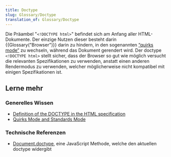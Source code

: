 ```yaml
---
title: Doctype
slug: Glossary/Doctype
translation_of: Glossary/Doctype
---
```

Die Präambel "`<!DOCTYPE html>`" befindet sich am Anfang aller HTML-Dokumente. Der einzige Nutzen dieser besteht darin {{Glossary("Browser")}} darin zu hindern, in den sogenannten [“quirks mode”](/de/docs/Quirks_Mode_and_Standards_Mode) zu wechseln, während das Dokument gerendert wird. Der doctype `<!DOCTYPE html>` stellt sicher, dass der Browser so gut wie möglich versucht die relevanten Spezifikationen zu verwenden, anstatt einen anderen Rendermodus zu verwenden, welcher möglicherweise nicht kompatibel mit einigen Spezifikationen ist.

## Lerne mehr

### Generelles Wissen

- [Definition of the DOCTYPE in the HTML specification](https://html.spec.whatwg.org/multipage/syntax.html#the-doctype)
- [Quirks Mode and Standards Mode](/de/docs/Quirks_Mode_and_Standards_Mode)

### Technische Referenzen

- [Document.doctype](/de/docs/Web/API/Document/doctype), eine JavaScript Methode, welche den aktuellen doctype widergibt
